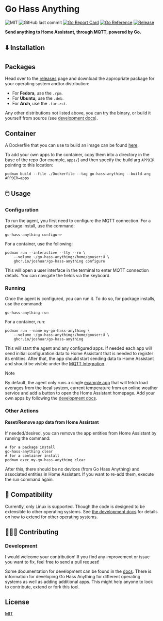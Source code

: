 <!--
 Copyright (c) 2023 Joshua Rich <joshua.rich@gmail.com>
 
 This software is released under the MIT License.
 https://opensource.org/licenses/MIT
-->

# Go Hass Anything

![MIT](https://img.shields.io/github/license/joshuar/go-hass-anything)
![GitHub last commit](https://img.shields.io/github/last-commit/joshuar/go-hass-anything)
[![Go Report Card](https://goreportcard.com/badge/github.com/joshuar/go-hass-anything?style=flat-square)](https://goreportcard.com/report/github.com/joshuar/go-hass-anything)
[![Go Reference](https://pkg.go.dev/badge/github.com/joshuar/go-hass-anything.svg)](https://pkg.go.dev/github.com/joshuar/go-hass-anything)
[![Release](https://img.shields.io/github/release/joshuar/go-hass-anything?style=flat-square)](https://github.com/joshuar/go-hass-anything/releases/latest)

**Send anything to Home Assistant, through MQTT, powered by Go.**

## ⬇️ Installation

## Packages

Head over to the [releases](https://github.com/joshuar/go-hass-anything/releases)
page and download the appropriate package for your operating system and/or
distribution:

- For **Fedora**, use the `.rpm`.
- For **Ubuntu**, use the `.deb`.
- For **Arch**, use the `.tar.zst`.

Any other distributions not listed above, you can try the binary, or build it
yourself from source (see [development docs](docs/development/README.md)).

## Container

A Dockerfile that you can use to build an image can be found [here](Dockerfile).

To add your own apps to the container, copy them into a directory in the base of
the repo (for example, `apps/`) and then specify the build arg `APPDIR` pointing
to this location:

```shell
podman build --file ./Dockerfile --tag go-hass-anything --build-arg APPDIR=apps
```

## 🖱️ Usage

### Configuration

To run the agent, you first need to configure the MQTT connection. For a package install, use the command:

```shell
go-hass-anything configure
```

For a container, use the following:

```shell
podman run --interactive --tty --rm \
    --volume ~/go-hass-anything:/home/gouser:U \
    ghcr.io/joshuar/go-hass-anything configure
```

This will open a user interface in the terminal to enter MQTT connection
details. You can navigate the fields via the keyboard.

### Running

Once the agent is configured, you can run it. To do so, for package installs, use the command:

```shell
go-hass-anything run
```

For a container, run:

```shell
podman run --name my-go-hass-anything \
    --volume ~/go-hass-anything:/home/gouser:U \
    ghcr.io/joshuar/go-hass-anything
```

This will start the agent and any configured apps. If needed each app will send
initial configuration data to Home Assistant that is needed to register its
entities. After that, the app should start sending
data to Home Assistant and should be visible under the [MQTT
Integration](https://www.home-assistant.io/integrations/mqtt/).

> [!NOTE]
> By default, the agent only runs a single [example
> app](internal/apps/exampleApp/exampleApp.go) that will fetch load averages from
> the local system, current temperature from an online weather service and add a
> button to open the Home Assistant homepage. Add your own apps by following the
> [development docs](docs/development/README.md).

### Other Actions

#### Reset/Remove app data from Home Assistant

If needed/desired, you can remove the app entities from Home Assistant by
running the command:

```shell
# for a package install
go-hass-anything clear
# for a container install
podman exec my-go-hass-anything clear
```

After this, there should be no devices (from Go Hass Anything) and associated
entities in Home Assistant. If you want to re-add them, execute the run
command again.

## 🤝 Compatibility

Currently, only Linux is supported. Though the code is designed to be extensible
to other operating systems. See [the development docs](docs/development/README.md) for
details on how to extend for other operating systems.

## 🧑‍🤝‍🧑 Contributing

### Development

I would welcome your contribution! If you find any improvement or issue you want
to fix, feel free to send a pull request!

Some documentation for development can be found in
the [docs](docs/README.md). There is information for developing
Go Hass Anything for different operating systems as well as adding additional
apps. This might help anyone to look to contribute, extend or fork this tool.

## License

[MIT](LICENSE)
